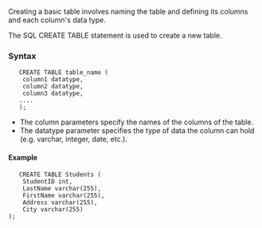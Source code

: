 Creating a basic table involves naming the table and defining its columns and each column's data type.

The SQL CREATE TABLE statement is used to create a new table.

### Syntax
```
   CREATE TABLE table_name (
    column1 datatype,
    column2 datatype,
    column3 datatype,
   ....
   );
   ```
- The column parameters specify the names of the columns of the table.
- The datatype parameter specifies the type of data the column can hold (e.g. varchar, integer, date, etc.).

#### Example
```
   CREATE TABLE Students (
    StudentID int,
    LastName varchar(255),
    FirstName varchar(255),
    Address varchar(255),
    City varchar(255) 
);
```
